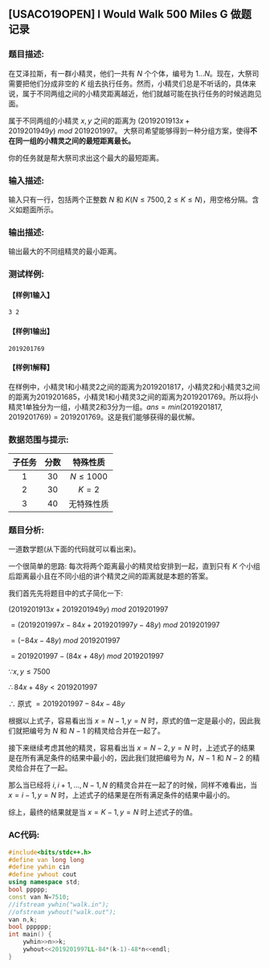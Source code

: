 [Pixiv: 80193800]: 'https://cdn.jsdelivr.net/gh/LittleYang0531/Photo/80193800_p0.png'

## [USACO19OPEN] I Would Walk 500 Miles G 做题记录

### 题目描述:

​在艾泽拉斯，有一群小精灵，他们一共有 $N$ 个个体，编号为 $1...N$。现在，大祭司需要把他们分成非空的 $K$ 组去执行任务。然而，小精灵们总是不听话的，具体来说，属于不同两组之间的小精灵距离越近，他们就越可能在执行任务的时候逃跑见面。

​属于不同两组的小精灵 $x,y$ 之间的距离为 $(2019201913x+2019201949y)\ mod\ 2019201997$。 大祭司希望能够得到一种分组方案，使得**不在同一组的小精灵之间的最短距离最长。**

​你的任务就是帮大祭司求出这个最大的最短距离。

### 输入描述:

​输入只有一行，包括两个正整数 $N$ 和 $K(N\leq 7500,2\leq K\leq N)$，用空格分隔。含义如题面所示。

### 输出描述:

​输出最大的不同组精灵的最小距离。

### 测试样例:

#### 【样例1输入】

```
3 2
```

#### 【样例1输出】

```
2019201769
```

#### 【样例1解释】

​在样例中，小精灵1和小精灵2之间的距离为2019201817，小精灵2和小精灵3之间的距离为2019201685，小精灵1和小精灵3之间的距离为2019201769。所以将小精灵1单独分为一组，小精灵2和3分为一组。$ans=min(2019201817,2019201769)=2019201769$。这是我们能够获得的最优解。

### 数据范围与提示:

| 子任务 | 分数 |   特殊性质   |
| :----: | :--: | :----------: |
|   1    |  30  | $N\leq 1000$ |
|   2    |  30  |    $K=2$     |
|   3    |  40  |  无特殊性质  |

### 题目分析:

​一道数学题(从下面的代码就可以看出来)。

​一个很简单的思路: 每次将两个距离最小的精灵给安排到一起，直到只有 $K$ 个小组后距离最小且在不同小组的讲个精灵之间的距离就是本题的答案。

​我们首先先将题目中的式子简化一下: 

​$(2019201913x+2019201949y)\ mod\ 2019201997$

​$=(2019201997x-84x+2019201997y-48y)\ mod\ 2019201997$

​$=(-84x-48y)\ mod\ 2019201997$

​$=2019201997-(84x+48y)\ mod\ 2019201997$

​$\because x,y\leq 7500$

​$\therefore 84x+48y<2019201997$

​$\therefore$ 原式 $=2019201997-84x-48y$

​根据以上式子，容易看出当 $x=N-1,y=N$ 时，原式的值一定是最小的，因此我们就把编号为 $N$ 和 $N-1$ 的精灵给合并在一起了。

​接下来继续考虑其他的精灵，容易看出当 $x=N-2,y=N$ 时，上述式子的结果是在所有满足条件的结果中最小的，因此我们就把编号为 $N$，$N-1$ 和 $N-2$ 的精灵给合并在了一起。

​那么当已经将 $i,i+1,...,N-1,N$ 的精灵合并在一起了的时候，同样不难看出，当 $x=i-1,y=N$ 时，上述式子的结果是在所有满足条件的结果中最小的。

​综上，最终的结果就是当 $x=K-1,y=N$ 时上述式子的值。 

### AC代码:

```c++
#include<bits/stdc++.h>
#define van long long
#define ywhin cin
#define ywhout cout
using namespace std;
bool ppppp;
const van N=7510;
//ifstream ywhin("walk.in");
//ofstream ywhout("walk.out");
van n,k;
bool pppppp;
int main() {
	ywhin>>n>>k;
	ywhout<<2019201997LL-84*(k-1)-48*n<<endl;
}
```

